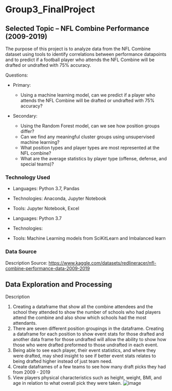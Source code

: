 # Group3_FinalProject


## Selected Topic – NFL Combine Performance (2009-2019)

The purpose of this project is to analyze data from the NFL Combine dataset using tools to identify correlations between performance datapoints and to predict if a football player who attends the NFL Combine will be drafted or undrafted with 75% accuracy.

Questions:
* Primary:
    * Using a machine learning model, can we predict if a player who attends the NFL Combine will be drafted or undrafted with 75% accuracy?

* Secondary:
    * Using the Random Forest model, can we see how position groups differ?
    * Can we find any meaningful cluster groups using unsupervised machine learning?
    * What position types and player types are most represented at the NFL combine?
    * What are the average statistics by player type (offense, defense, and special teams)?

### Technology Used

* Languages: Python 3.7, Pandas
* Technologies: Anaconda, Jupyter Notebook
* Tools: Jupyter Notebook, Excel

* Languages: Python 3.7
* Technologies: 
* Tools: Machine Learning models from SciKitLearn and Imbalanced learn

### Data Source
Description
Source: https://www.kaggle.com/datasets/redlineracer/nfl-combine-performance-data-2009-2019

## Data Exploration and Processing
Description
1. Creating a dataframe that show all the combine attendees and the school they attended to show the number of schools who had players attend the combine and also show which schools had the most attendants.
2. There are seven different position groupings in the dataframe. Creating a dataframe for each position to show event stats for those drafted and another data frame for those undrafted will allow the ability to show how those who were drafted preformed to those undrafted in each event.
3. Being able to see each player, their event statistics, and where they were drafted, may shed insight to see if better event stats relates to being drafted higher instead of just team need. 
4. Create dataframes of a few teams to see how many draft picks they had from 2009 - 2019
5. View players physical characteristics such as height, weight, BMI, and age in relation to what overall pick they were taken.
![image](https://user-images.githubusercontent.com/109708202/228624918-4283d121-0b3b-4f00-8d32-377015ad411e.png)


